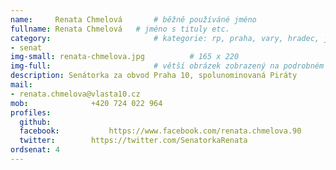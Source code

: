 ```yaml
---
name:     Renata Chmelová	  	# běžně používáné jméno
fullname: Renata Chmelová  	# jméno s tituly etc.
category:                 		# kategorie: rp, praha, vary, hradec, jmk, senat
- senat
img-small: renata-chmelova.jpg          # 165 x 220
img-full:                 		# větší obrázek zobrazený na podrobném profilu
description: Senátorka za obvod Praha 10, spolunominovaná Piráty            	# kratký popis, max 160 znaků
mail:
- renata.chmelova@vlasta10.cz
mob:			  +420 724 022 964
profiles:
  github:                 
  facebook: 		  https://www.facebook.com/renata.chmelova.90
  twitter: 		  https://twitter.com/SenatorkaRenata
ordsenat: 4
---
```

